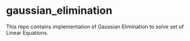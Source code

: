 # gaussian_elimination
This repo contains implementation of Gaussian Elimination to solve set of Linear Equations.
